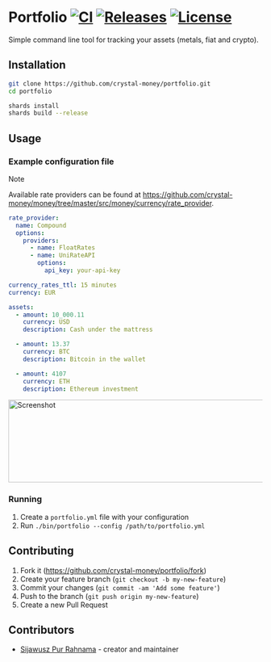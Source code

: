 # Portfolio [![CI](https://github.com/crystal-money/portfolio/actions/workflows/ci.yml/badge.svg)](https://github.com/crystal-money/portfolio/actions/workflows/ci.yml) [![Releases](https://img.shields.io/github/release/crystal-money/portfolio.svg)](https://github.com/crystal-money/portfolio/releases) [![License](https://img.shields.io/github/license/crystal-money/portfolio.svg)](https://github.com/crystal-money/portfolio/blob/master/LICENSE)

Simple command line tool for tracking your assets (metals, fiat and crypto).

## Installation

```sh
git clone https://github.com/crystal-money/portfolio.git
cd portfolio

shards install
shards build --release
```

## Usage

### Example configuration file

> [!NOTE]
> Available rate providers can be found at <https://github.com/crystal-money/money/tree/master/src/money/currency/rate_provider>.

```yaml
rate_provider:
  name: Compound
  options:
    providers:
      - name: FloatRates
      - name: UniRateAPI
        options:
          api_key: your-api-key

currency_rates_ttl: 15 minutes
currency: EUR

assets:
  - amount: 10_000.11
    currency: USD
    description: Cash under the mattress

  - amount: 13.37
    currency: BTC
    description: Bitcoin in the wallet

  - amount: 4107
    currency: ETH
    description: Ethereum investment
```

<img width="622" height="164" alt="Screenshot" src="https://github.com/user-attachments/assets/83ccd298-ebfa-4a7d-94f9-ad94fb822896" />

### Running

1. Create a `portfolio.yml` file with your configuration
2. Run `./bin/portfolio --config /path/to/portfolio.yml`

## Contributing

1. Fork it (<https://github.com/crystal-money/portfolio/fork>)
2. Create your feature branch (`git checkout -b my-new-feature`)
3. Commit your changes (`git commit -am 'Add some feature'`)
4. Push to the branch (`git push origin my-new-feature`)
5. Create a new Pull Request

## Contributors

- [Sijawusz Pur Rahnama](https://github.com/Sija) - creator and maintainer
